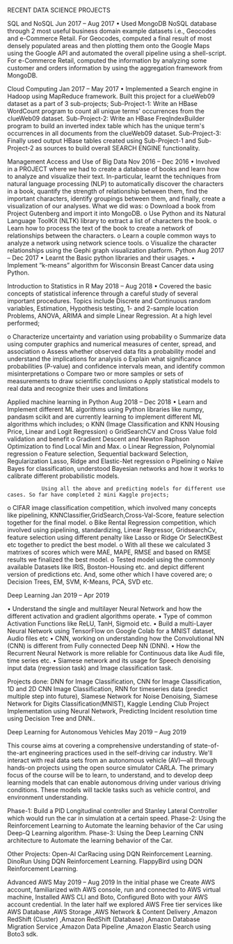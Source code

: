 RECENT DATA SCIENCE PROJECTS	

SQL and NoSQL	Jun 2017 – Aug 2017
•	Used MongoDB NoSQL database through 2 most useful business domain example datasets i.e., Geocodes and e-Commerce Retail. For Geocodes, computed a final result of most densely populated areas and then plotting them onto the Google Maps using the Google API and automated the overall pipeline using a shell-script. For e-Commerce Retail, computed the information by analyzing some customer and orders information by using the aggregation framework from MongoDB.

Cloud Computing	Jan 2017 – May 2017
•	Implemented a Search engine in Hadoop using MapReduce framework. Built this project for a clueWeb09 dataset as a part of 3 sub-projects;
Sub-Project-1: Write an HBase WordCount program to count all unique terms' occurrences from the clueWeb09 dataset.
Sub-Project-2: Write an HBase FreqIndexBuilder program to build an inverted index table which has the unique term's occurrences in all documents from the clueWeb09 dataset.
Sub-Project-3: Finally used output HBase tables created using Sub-Project-1 and Sub-Project-2 as sources to build overall SEARCH ENGINE functionality.

Management Access and Use of Big Data	Nov 2016 – Dec 2016
•	Involved in a PROJECT where we had to create a database of books and learn how to analyze and visualize their text. In-particular, learnt the techniques from natural language processing (NLP) to automatically discover the characters in a book, quantify the strength of relationship between them, find the important characters, identify groupings between them, and finally, create a visualization of our analyses. What we did was:
o	Download a book from Project Gutenberg and import it into MongoDB.
o	Use Python and its Natural Language ToolKit (NLTK) library to extract a list of characters the book.
o	Learn how to process the text of the book to create a network of relationships between the characters.
o	Learn a couple common ways to analyze a network using network science tools.
o	Visualize the character relationships using the Gephi graph visualization platform.
Python	Aug 2017 – Dec 2017
•	Learnt the Basic python libraries and their usages.
•	Implement “k-means” algorithm for Wisconsin Breast Cancer data using Python.

Introduction to Statistics in R	May 2018 – Aug 2018
•	Covered the basic concepts of statistical inference through a careful study of several important procedures. Topics include Discrete and Continuous random variables, Estimation, Hypothesis testing, 1- and 2-sample location Problems, ANOVA, ARIMA and simple Linear Regression. At a high level performed;

o	Characterize uncertainty and variation using probability
o	Summarize data using computer graphics and numerical measures of center, spread, and association
o	Assess whether observed data fits a probability model and understand the implications for analysis
o	Explain what significance probabilities (P-value) and confidence intervals mean, and identify common misinterpretations
o	Compare two or more samples or sets of measurements to draw scientific conclusions
o	Apply statistical models to real data and recognize their uses and limitations

Applied machine learning in Python	Aug 2018 – Dec 2018
•	Learn and Implement different ML algorithms using Python libraries like numpy, pandasm scikit and are currently learning to implement different ML algorithms which includes;
o	KNN (Image Classification and KNN Housing Price, Linear and Logit Regression) 
o	GridSearchCV and Cross Value fold validation and benefit
o	Gradient Descent and Newton Raphson Optimization to find Local Min and Max.
o	Linear Regression, Polynomial regression
o	Feature selection, Sequential backward Selection, Regularization Lasso, Ridge and Elastic-Net regression
o	Pipelining
o	Naïve Bayes for classification, understood Bayesian networks and how it works to calibrate different probabilistic models.

               Using all the above and predicting models for different use cases. So far have completed 2 mini Kaggle projects;
o	CIFAR image classification competition, which involved many concepts like pipelining, KNNClassifier,GridSearch,Cross-Val-Score, feature selection together for the final model.
o	Bike Rental Regression competition, which involved using pipelining, standardizing, Linear Regressor, GridsearchCv, feature selection using different penalty like Lasso or Ridge Or SelectKBest etc together to predict the best model.
o	With all these we calculated 3 matrixes of scores which were MAE, MAPE, RMSE and based on RMSE results we finalized the best model.
o	Tested model using the commonly available Datasets like IRIS, Boston-Housing etc. and depict different version of predictions etc.
              And, some other which I have covered are;
o	Decision Trees, EM, SVM, K-Means, PCA, SVD etc.

Deep Learning	Jan 2019 – Apr 2019

•	Understand the single and multilayer Neural Network and how the different activation and gradient algorithms operate.
•	Type of common Activation Functions like ReLU, TanH, Sigmoid etc.
•	Build a multi-Layer Neural Network using TensorFlow on Google Colab for a MNIST dataset, Audio files etc
•	CNN, working on understanding how the Convolutional NN (CNN)  is different from Fully connected Deep NN (DNN).
•	How the Recurrent Neural Network is more reliable for Continuous data like Audi file, time series etc.
•	Siamese network and its usage for Speech denoising input data (regression task) and Image classification task. 

Projects done: DNN for Image Classification, CNN for Image Classification, 1D and 2D CNN Image Classification, RNN for timeseries data (predict multiple step into future), Siamese Network for Noise Denoising, Siamese Network for Digits Classification(MNIST), Kaggle Lending Club Project Implementation using Neural Network, Predicting Incident resolution time using Decision Tree and DNN..

Deep Learning for Autonomous Vehicles	May 2019 – Aug 2019
	
This course aims at covering a comprehensive understanding of state-of-the-art engineering practices used in the self-driving car industry. We'll interact with real data sets from an autonomous vehicle (AV)―all through hands-on projects using the open source simulator CARLA. The primary focus of the course will be to learn, to understand, and to develop deep learning models that can enable autonomous driving under various driving conditions. These models will tackle tasks such as vehicle control, and environment understanding.

Phase-1: Build a PID Longitudinal controller and Stanley Lateral Controller which would run the car in simulation at a certain speed.
Phase-2: Using the Reinforcement Learning to Automate the learning behavior of the Car using Deep-Q Learning algorithm.
Phase-3: Using the Deep Learning CNN architecture to Automate the learning behavior of the Car.

Other Projects: 
Open-AI CarRacing using DQN Reinforcement Learning.
DinoRun Using DQN Reinforcement Learning.
FlappyBird using DQN Reinforcement Learning.

Advanced AWS 	May 2019 – Aug 2019
	In the initial phase we Create AWS account, familiarized with AWS console, run and connected to AWS virtual machine, Installed AWS CLI and Boto, Configured Boto with your AWS account credential. In the later half we explored AWS Free tier services like AWS Database ,AWS Storage ,AWS Network & Content Delivery ,Amazon RedShift (Cluster) ,Amazon RedShift (Database) ,Amazon Database Migration Service ,Amazon Data Pipeline ,Amazon Elastic Search using Boto3 sdk.	
